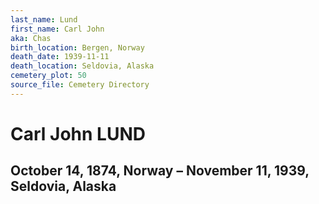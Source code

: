```yaml
---
last_name: Lund
first_name: Carl John
aka: Chas
birth_location: Bergen, Norway
death_date: 1939-11-11
death_location: Seldovia, Alaska
cemetery_plot: 50
source_file: Cemetery Directory
---
```

# Carl John LUND

## October 14, 1874, Norway – November 11, 1939, Seldovia, Alaska

